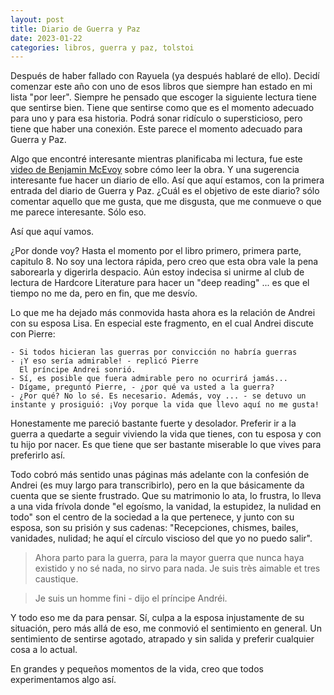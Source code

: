 ```yaml
---
layout: post
title: Diario de Guerra y Paz
date: 2023-01-22
categories: libros, guerra y paz, tolstoi
---
```


Después de haber fallado con Rayuela (ya después hablaré de ello). Decidí comenzar este año con uno de esos libros que siempre han estado en mi lista "por leer". Siempre he pensado que escoger la siguiente lectura tiene que sentirse bien. Tiene que sentirse como que es el momento adecuado para uno y para esa historia. Podrá sonar ridículo o supersticioso, pero tiene que haber una conexión. Este parece el momento adecuado para Guerra y Paz.

Algo que encontré interesante mientras planificaba mi lectura, fue este [video de Benjamin McEvoy](https://www.youtube.com/watch?v=_0FTfTRHpxM) sobre cómo leer la obra. Y una sugerencia interesante fue hacer un diario de ello. Así que aquí estamos, con la primera entrada del diario de Guerra y Paz. ¿Cuál es el objetivo de este diario? sólo comentar aquello que me gusta, que me disgusta, que me conmueve o que me parece interesante. Sólo eso.

Así que aquí vamos.

¿Por donde voy? Hasta el momento por el libro primero, primera parte, capitulo 8. No soy una lectora rápida, pero creo que esta obra vale la pena saborearla y digerirla despacio. Aún estoy indecisa si unirme al club de lectura de Hardcore Literature para hacer un "deep reading" ... es que el tiempo no me da, pero en fin, que me desvío.

Lo que me ha dejado más conmovida hasta ahora es la relación de Andrei con su esposa Lisa. En especial este fragmento, en el cual Andrei discute con Pierre:

```
- Si todos hicieran las guerras por convicción no habría guerras
- ¡Y eso sería admirable! - replicó Pierre
  El príncipe Andrei sonrió.
- Sí, es posible que fuera admirable pero no ocurrirá jamás...
- Dígame, preguntó Pierre, - ¿por qué va usted a la guerra?
- ¿Por qué? No lo sé. Es necesario. Además, voy ... - se detuvo un instante y prosiguió: ¡Voy porque la vida que llevo aquí no me gusta!
```

Honestamente me pareció bastante fuerte y desolador. Preferir ir a la guerra a quedarte a seguir viviendo la vida que tienes, con tu esposa y con tu hijo por nacer. Es que tiene que ser bastante miserable lo que vives para preferirlo así.

Todo cobró más sentido unas páginas más adelante con la confesión de Andrei (es muy largo para transcribirlo), pero en la que básicamente da cuenta que se siente frustrado. Que su matrimonio lo ata, lo frustra, lo lleva a una vida frívola donde "el egoísmo, la vanidad, la estupidez, la nulidad en todo" son el centro de la sociedad a la que pertenece, y junto con su esposa, son su prisión y sus cadenas: "Recepciones, chismes, bailes, vanidades, nulidad; he aquí el círculo viscioso del que yo no puedo salir".

> Ahora parto para la guerra, para la mayor guerra que nunca haya existido y no sé nada, no sirvo para nada. Je suis très aimable et tres caustique.

> Je suis un homme fini - dijo el príncipe Andréi.

Y todo eso me da para pensar. Sí, culpa a la esposa injustamente de su situación, pero más allá de eso, me conmovió el sentimiento en general. Un sentimiento de sentirse agotado, atrapado y sin salida y preferir cualquier cosa a lo actual.

En grandes y pequeños momentos de la vida, creo que todos experimentamos algo así.
